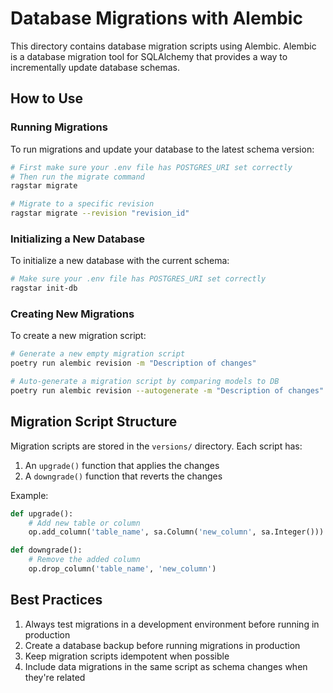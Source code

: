 # Database Migrations with Alembic

This directory contains database migration scripts using Alembic. Alembic is a database migration tool for SQLAlchemy that provides a way to incrementally update database schemas.

## How to Use

### Running Migrations

To run migrations and update your database to the latest schema version:

```bash
# First make sure your .env file has POSTGRES_URI set correctly
# Then run the migrate command
ragstar migrate

# Migrate to a specific revision
ragstar migrate --revision "revision_id"
```

### Initializing a New Database

To initialize a new database with the current schema:

```bash
# Make sure your .env file has POSTGRES_URI set correctly
ragstar init-db
```

### Creating New Migrations

To create a new migration script:

```bash
# Generate a new empty migration script
poetry run alembic revision -m "Description of changes"

# Auto-generate a migration script by comparing models to DB
poetry run alembic revision --autogenerate -m "Description of changes"
```

## Migration Script Structure

Migration scripts are stored in the `versions/` directory. Each script has:

1. An `upgrade()` function that applies the changes
2. A `downgrade()` function that reverts the changes

Example:

```python
def upgrade():
    # Add new table or column
    op.add_column('table_name', sa.Column('new_column', sa.Integer()))

def downgrade():
    # Remove the added column
    op.drop_column('table_name', 'new_column')
```

## Best Practices

1. Always test migrations in a development environment before running in production
2. Create a database backup before running migrations in production
3. Keep migration scripts idempotent when possible
4. Include data migrations in the same script as schema changes when they're related
